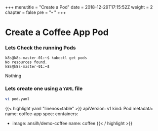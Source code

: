 +++
menutitle = "Create a Pod"
date = 2018-12-29T17:15:52Z
weight = 2
chapter = false
pre = "<b>- </b>"
+++

# Create a Coffee App Pod

### Lets Check the running Pods
```
k8s@k8s-master-01:~$ kubectl get pods
No resources found.
k8s@k8s-master-01:~$
```
Nothing <i class="fa fa-frown"></i>

### Lets create one using a `YAML` file
```bash
vi pod.yaml
```
{{< highlight yaml "linenos=table" >}}
apiVersion: v1
kind: Pod
metadata:
  name: coffee-app
spec:
  containers:
  - image: ansilh/demo-coffee
    name: coffee
{{< / highlight >}}
